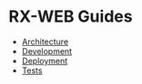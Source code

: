 # RX-WEB Guides

- [Architecture](guides/architecture.md)
- [Development](guides/development.md)
- [Deployment](guides/jsdom.md)
- [Tests](guides/tests.md)
